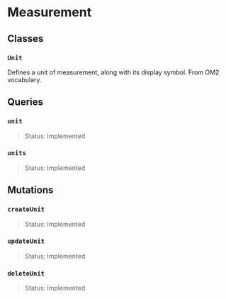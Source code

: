 # Measurement

## Classes

### `Unit`

Defines a unit of measurement, along with its display symbol.
From OM2 vocabulary.

## Queries

### `unit`

> Status: Implemented

### `units`

> Status: Implemented

## Mutations

### `createUnit`

> Status: Implemented

### `updateUnit`

> Status: Implemented

### `deleteUnit`

> Status: Implemented

